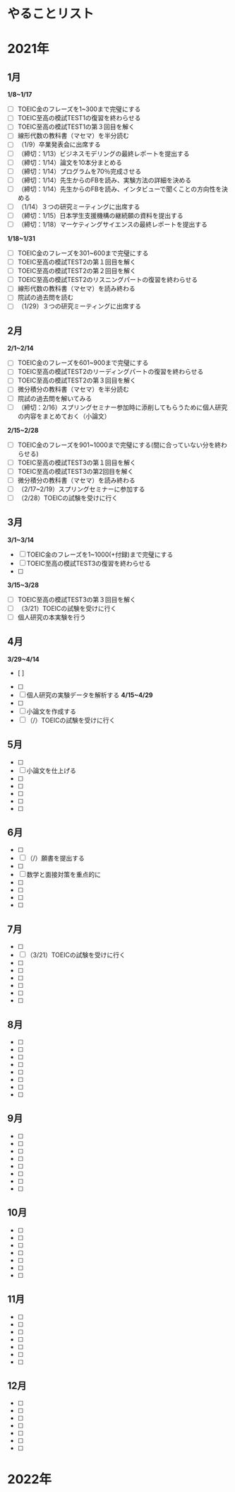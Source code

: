 # やることリスト
# 2021年
## 1月
**1/8~1/17**
- [ ] TOEIC金のフレーズを1~300まで完璧にする
- [ ] TOEIC至高の模試TEST1の復習を終わらせる
- [ ] TOEIC至高の模試TEST1の第３回目を解く
- [ ] 線形代数の教科書（マセマ）を半分読む
- [ ] （1/9）卒業発表会に出席する
- [ ] （締切：1/13）ビジネスモデリングの最終レポートを提出する
- [ ] （締切：1/14）論文を10本分まとめる
- [ ] （締切：1/14）プログラムを70％完成させる
- [ ] （締切：1/14）先生からのFBを読み、実験方法の詳細を決める
- [ ] （締切：1/14）先生からのFBを読み、インタビューで聞くことの方向性を決める
- [ ] （1/14）３つの研究ミーティングに出席する
- [ ] （締切：1/15）日本学生支援機構の継続願の資料を提出する
- [ ] （締切：1/18）マーケティングサイエンスの最終レポートを提出する

**1/18~1/31**
- [ ] TOEIC金のフレーズを301~600まで完璧にする
- [ ] TOEIC至高の模試TEST2の第１回目を解く
- [ ] TOEIC至高の模試TEST2の第２回目を解く
- [ ] TOEIC至高の模試TEST2のリスニングパートの復習を終わらせる
- [ ] 線形代数の教科書（マセマ）を読み終わる
- [ ] 院試の過去問を読む
- [ ] （1/29）３つの研究ミーティングに出席する

## 2月
**2/1~2/14**
- [ ] TOEIC金のフレーズを601~900まで完璧にする
- [ ] TOEIC至高の模試TEST2のリーディングパートの復習を終わらせる
- [ ] TOEIC至高の模試TEST2の第３回目を解く
- [ ] 微分積分の教科書（マセマ）を半分読む
- [ ] 院試の過去問を解いてみる
- [ ] （締切：2/16）スプリングセミナー参加時に添削してもらうために個人研究の内容をまとめておく（小論文）

**2/15~2/28**
- [ ] TOEIC金のフレーズを901~1000まで完璧にする(間に合っていない分を終わらせる)
- [ ] TOEIC至高の模試TEST3の第１回目を解く
- [ ] TOEIC至高の模試TEST3の第2回目を解く
- [ ] 微分積分の教科書（マセマ）を読み終わる
- [ ] （2/17~2/19）スプリングセミナーに参加する
- [ ] （2/28）TOEICの試験を受けに行く

## 3月
**3/1~3/14**
- [ ] TOEIC金のフレーズを1~1000(+付録)まで完璧にする
- [ ] TOEIC至高の模試TEST3の復習を終わらせる
- [ ] 
**3/15~3/28**
- [ ] TOEIC至高の模試TEST3の第３回目を解く
- [ ] （3/21）TOEICの試験を受けに行く
- [ ] 個人研究の本実験を行う
## 4月
**3/29~4/14**
- [ ] 
- [ ] 
- [ ] 個人研究の実験データを解析する
**4/15~4/29**
- [ ] 
- [ ] 小論文を作成する
- [ ] （/）TOEICの試験を受けに行く
## 5月
- [ ] 
- [ ] 小論文を仕上げる
- [ ] 
- [ ] 
- [ ] 
- [ ] 
- [ ] 
## 6月
- [ ] 
- [ ] （/）願書を提出する
- [ ] 
- [ ] 数学と面接対策を重点的に
- [ ] 
- [ ] 
- [ ] 
- [ ] 
## 7月
- [ ] 
- [ ] （3/21）TOEICの試験を受けに行く
- [ ] 
- [ ] 
- [ ] 
- [ ] 
- [ ] 
- [ ] 
## 8月
- [ ] 
- [ ] 
- [ ] 
- [ ] 
- [ ] 
- [ ] 
- [ ] 
- [ ] 
## 9月
- [ ] 
- [ ] 
- [ ] 
- [ ] 
- [ ] 
- [ ] 
- [ ] 
- [ ] 
## 10月
- [ ] 
- [ ] 
- [ ] 
- [ ] 
- [ ] 
- [ ] 
- [ ] 
## 11月
- [ ] 
- [ ] 
- [ ] 
- [ ] 
- [ ] 
- [ ] 
- [ ] 
## 12月
- [ ] 
- [ ] 
- [ ] 
- [ ] 
- [ ] 
- [ ] 
- [ ] 
# 2022年
